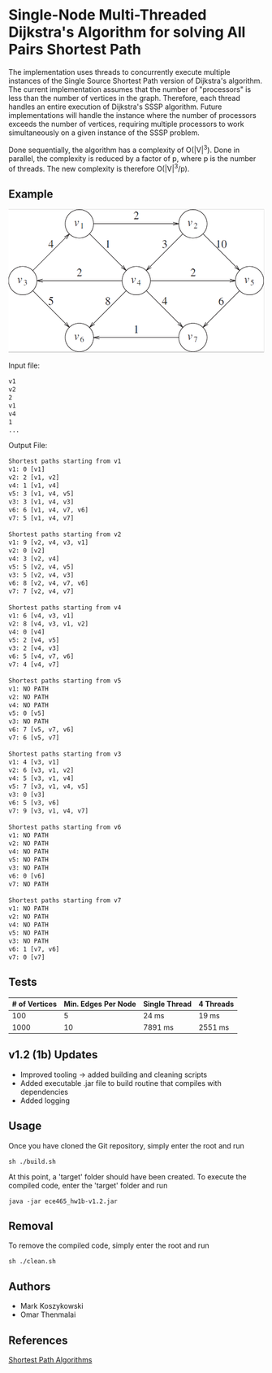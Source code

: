 # Single-Node Multi-Threaded Dijkstra's Algorithm for solving All Pairs Shortest Path

The implementation uses threads to concurrently execute multiple instances of the Single Source Shortest Path version of Dijkstra's algorithm. The current implementation
assumes that the number of "processors" is less than the number of vertices in the graph. Therefore, each thread handles an entire execution of Dijkstra's SSSP algorithm.
Future implementations will handle the instance where the number of processors exceeds the number of vertices, requiring multiple processors to work simultaneously on a given
instance of the SSSP problem.

Done sequentially, the algorithm has a complexity of O(|V|<sup>3</sup>). Done in parallel, the complexity is reduced by a factor of p, where p is the number of threads.
The new complexity is therefore O(|V|<sup>3</sup>/p).

## Example

![](graph.png)

Input file:

    v1
    v2
    2
    v1
    v4
    1
    ...

Output File:

    Shortest paths starting from v1
    v1: 0 [v1]
    v2: 2 [v1, v2]
    v4: 1 [v1, v4]
    v5: 3 [v1, v4, v5]
    v3: 3 [v1, v4, v3]
    v6: 6 [v1, v4, v7, v6]
    v7: 5 [v1, v4, v7]
    
    Shortest paths starting from v2
    v1: 9 [v2, v4, v3, v1]
    v2: 0 [v2]
    v4: 3 [v2, v4]
    v5: 5 [v2, v4, v5]
    v3: 5 [v2, v4, v3]
    v6: 8 [v2, v4, v7, v6]
    v7: 7 [v2, v4, v7]

    Shortest paths starting from v4
    v1: 6 [v4, v3, v1]
    v2: 8 [v4, v3, v1, v2]
    v4: 0 [v4]
    v5: 2 [v4, v5]
    v3: 2 [v4, v3]
    v6: 5 [v4, v7, v6]
    v7: 4 [v4, v7]
    
    Shortest paths starting from v5
    v1: NO PATH
    v2: NO PATH
    v4: NO PATH
    v5: 0 [v5]
    v3: NO PATH
    v6: 7 [v5, v7, v6]
    v7: 6 [v5, v7]
    
    Shortest paths starting from v3
    v1: 4 [v3, v1]
    v2: 6 [v3, v1, v2]
    v4: 5 [v3, v1, v4]
    v5: 7 [v3, v1, v4, v5]
    v3: 0 [v3]
    v6: 5 [v3, v6]
    v7: 9 [v3, v1, v4, v7]
    
    Shortest paths starting from v6
    v1: NO PATH
    v2: NO PATH
    v4: NO PATH
    v5: NO PATH
    v3: NO PATH
    v6: 0 [v6]
    v7: NO PATH

    Shortest paths starting from v7
    v1: NO PATH
    v2: NO PATH
    v4: NO PATH
    v5: NO PATH
    v3: NO PATH
    v6: 1 [v7, v6]
    v7: 0 [v7]

## Tests

| # of Vertices | Min. Edges Per Node | Single Thread | 4 Threads |
|------------|------------|-------------|-------------|
| 100 | 5 | 24 ms | 19 ms |
| 1000 | 10 | 7891 ms | 2551 ms |

## v1.2 (1b) Updates

 - Improved tooling -> added building and cleaning scripts
 - Added executable .jar file to build routine that compiles with dependencies
 - Added logging

## Usage

Once you have cloned the Git repository, simply enter the root and run

    sh ./build.sh

At this point, a 'target' folder should have been created. To execute the compiled code, enter the 'target' folder and run

    java -jar ece465_hw1b-v1.2.jar

## Removal

To remove the compiled code, simply enter the root and run

    sh ./clean.sh

## Authors

 - Mark Koszykowski
 - Omar Thenmalai

## References

[Shortest Path Algorithms](https://web.stanford.edu/class/cs97si/07-shortest-path-algorithms.pdf)